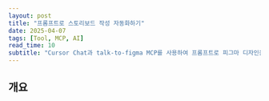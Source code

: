 ```yaml
---
layout: post
title: "프롬프트로 스토리보드 작성 자동화하기"
date: 2025-04-07
tags: [Tool, MCP, AI]
read_time: 10
subtitle: "Cursor Chat과 talk-to-figma MCP를 사용하여 프롬프트로 피그마 디자인을 생성/접근해봅니다."
---
```


## 개요